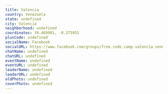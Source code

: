 ```yaml
---
title: Valencia
country: Venezuela
state: undefined
city: Valencia
neighborhood: undefined
coordinates: 39.469901, -0.375951
plusCode: undefined
socialName: Facebook
socialURL: https://www.facebook.com/groups/free.code.camp.valencia.venezuela
chatName: undefined
chatURL: undefined
eventName: undefined
eventURL: undefined
leaderName: undefined
leaderURL: undefined
oldPhoto: undefined
coverPhoto: undefined
---
```

